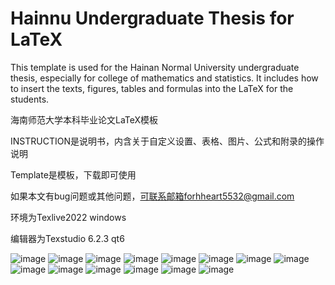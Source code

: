 # Hainnu Undergraduate Thesis for LaTeX
This template is used for the Hainan Normal University undergraduate thesis, especially for college of mathematics and statistics. It includes how to insert the texts, figures, tables and formulas into the LaTeX for the students.

海南师范大学本科毕业论文LaTeX模板

INSTRUCTION是说明书，内含关于自定义设置、表格、图片、公式和附录的操作说明

Template是模板，下载即可使用

如果本文有bug问题或其他问题，可联系邮箱forhheart5532@gmail.com

环境为Texlive2022 windows

编辑器为Texstudio 6.2.3 qt6

![image](1a.封面.png)
![image](1b.独创性说明.png)
![image](1c.目录.png)
![image](1d.摘要.png)
![image](1e.正文.png)
![image](2a.三线表.png)
![image](2b.表格中插入图.png)
![image](2c.教案长表格.png)
![image](2d.长表格.png)
![image](3a.多图并排.png)
![image](3b.图文混排.png)
![image](4a.公式编号1.png)
![image](4b.公式编号2.png)
![image](5a.附录.png)
